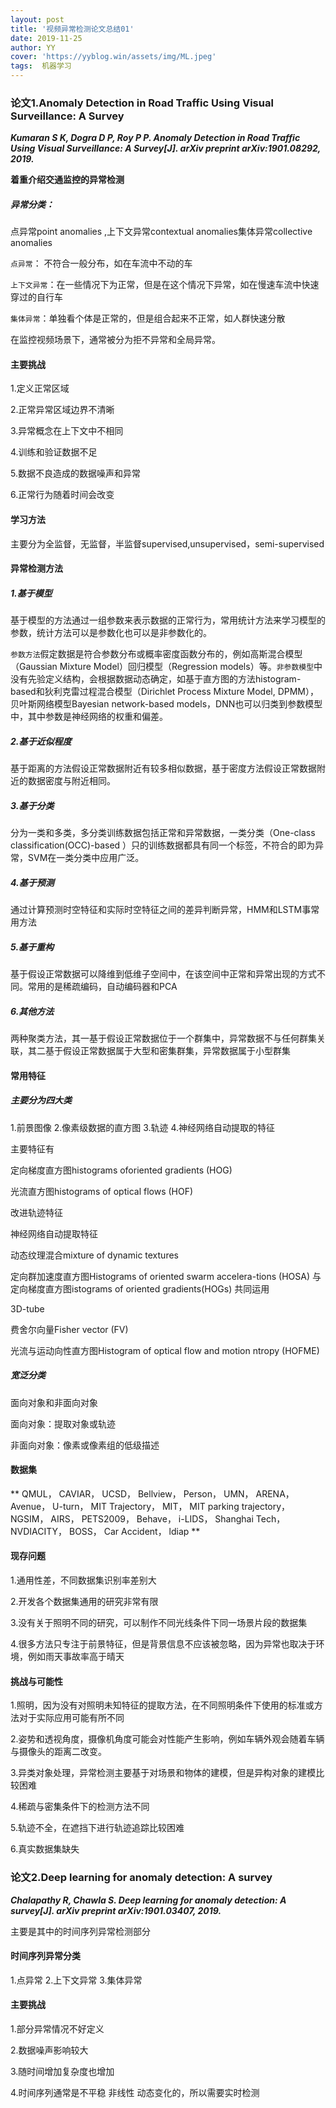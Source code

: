 ```yaml
---
layout: post
title: '视频异常检测论文总结01'
date: 2019-11-25
author: YY
cover: 'https://yyblog.win/assets/img/ML.jpeg'
tags:  机器学习 
---
```

### 论文1.Anomaly Detection in Road Traffic Using Visual Surveillance: A Survey
***Kumaran S K, Dogra D P, Roy P P. Anomaly Detection in Road Traffic Using Visual Surveillance: A Survey[J]. arXiv preprint arXiv:1901.08292, 2019.***

**着重介绍交通监控的异常检测**

##### 异常分类：
点异常point anomalies ,上下文异常contextual anomalies集体异常collective anomalies 

`点异常`： 不符合一般分布，如在车流中不动的车

`上下文异常`：在一些情况下为正常，但是在这个情况下异常，如在慢速车流中快速穿过的自行车

`集体异常`：单独看个体是正常的，但是组合起来不正常，如人群快速分散

在监控视频场景下，通常被分为拒不异常和全局异常。

#### 主要挑战
1.定义正常区域

2.正常异常区域边界不清晰

3.异常概念在上下文中不相同

4.训练和验证数据不足

5.数据不良造成的数据噪声和异常

6.正常行为随着时间会改变

#### 学习方法
主要分为全监督，无监督，半监督supervised,unsupervised，semi-supervised

#### 异常检测方法
##### 1.基于模型

基于模型的方法通过一组参数来表示数据的正常行为，常用统计方法来学习模型的参数，统计方法可以是参数化也可以是非参数化的。

`参数方法`假定数据是符合参数分布或概率密度函数分布的，例如高斯混合模型（Gaussian Mixture Model）回归模型（Regression models）等。`非参数模型`中没有先验定义结构，会根据数据动态确定，如基于直方图的方法histogram-based和狄利克雷过程混合模型（Dirichlet Process Mixture Model, DPMM），贝叶斯网络模型Bayesian network-based models，DNN也可以归类到参数模型中，其中参数是神经网络的权重和偏差。

##### 2.基于近似程度
基于距离的方法假设正常数据附近有较多相似数据，基于密度方法假设正常数据附近的数据密度与附近相同。

##### 3.基于分类
分为一类和多类，多分类训练数据包括正常和异常数据，一类分类（One-class  classification(OCC)-based ）只的训练数据都具有同一个标签，不符合的即为异常，SVM在一类分类中应用广泛。

##### 4.基于预测
通过计算预测时空特征和实际时空特征之间的差异判断异常，HMM和LSTM事常用方法

##### 5.基于重构
基于假设正常数据可以降维到低维子空间中，在该空间中正常和异常出现的方式不同。常用的是稀疏编码，自动编码器和PCA

##### 6.其他方法
两种聚类方法，其一基于假设正常数据位于一个群集中，异常数据不与任何群集关联，其二基于假设正常数据属于大型和密集群集，异常数据属于小型群集

#### 常用特征
##### 主要分为四大类
1.前景图像 2.像素级数据的直方图 3.轨迹 4.神经网络自动提取的特征

主要特征有

定向梯度直方图histograms oforiented gradients (HOG)

光流直方图histograms of optical flows (HOF)

改进轨迹特征

神经网络自动提取特征

动态纹理混合mixture  of  dynamic  textures 

定向群加速度直方图Histograms  of  oriented  swarm  accelera-tions  (HOSA)  与定向梯度直方图istograms  of  oriented  gradients(HOGs) 共同运用

3D-tube

费舍尔向量Fisher vector (FV)

光流与运动向性直方图Histogram of optical flow and motion ntropy  (HOFME)

##### 宽泛分类
面向对象和非面向对象

面向对象：提取对象或轨迹

非面向对象：像素或像素组的低级描述

#### 数据集
** QMUL， CAVIAR， UCSD， Bellview， Person， UMN， ARENA， Avenue， U-turn， MIT Trajectory， MIT， MIT parking trajectory， NGSIM， AIRS， PETS2009， Behave， i-LIDS， Shanghai Tech， NVDIACITY， BOSS， Car Accident， ldiap  **

#### 现存问题
1.通用性差，不同数据集识别率差别大

2.开发各个数据集通用的研究非常有限

3.没有关于照明不同的研究，可以制作不同光线条件下同一场景片段的数据集

4.很多方法只专注于前景特征，但是背景信息不应该被忽略，因为异常也取决于环境，例如雨天事故率高于晴天

#### 挑战与可能性
1.照明，因为没有对照明未知特征的提取方法，在不同照明条件下使用的标准或方法对于实际应用可能有所不同

2.姿势和透视角度，摄像机角度可能会对性能产生影响，例如车辆外观会随着车辆与摄像头的距离二改变。

3.异类对象处理，异常检测主要基于对场景和物体的建模，但是异构对象的建模比较困难

4.稀疏与密集条件下的检测方法不同

5.轨迹不全，在遮挡下进行轨迹追踪比较困难

6.真实数据集缺失


### 论文2.Deep learning for anomaly detection: A survey
***Chalapathy R, Chawla S. Deep learning for anomaly detection: A survey[J]. arXiv preprint arXiv:1901.03407, 2019.***

主要是其中的时间序列异常检测部分

#### 时间序列异常分类
1.点异常  2.上下文异常  3.集体异常
#### 主要挑战
1.部分异常情况不好定义

2.数据噪声影响较大

3.随时间增加复杂度也增加

4.时间序列通常是不平稳 非线性 动态变化的，所以需要实时检测
